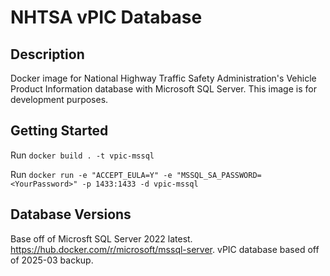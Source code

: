 # NHTSA vPIC Database

## Description
Docker image for National Highway Traffic Safety Administration's Vehicle Product Information database with Microsoft SQL Server. This image is for development purposes.

## Getting Started
Run `docker build . -t vpic-mssql`

Run `docker run -e "ACCEPT_EULA=Y" -e "MSSQL_SA_PASSWORD=<YourPassword>" -p 1433:1433 -d vpic-mssql`

## Database Versions
Base off of Microsft SQL Server 2022 latest. https://hub.docker.com/r/microsoft/mssql-server.
vPIC database based off of 2025-03 backup.